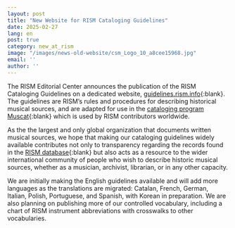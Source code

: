 ```yaml
---
layout: post
title: "New Website for RISM Cataloging Guidelines"
date: 2025-02-27
lang: en
post: true
category: new_at_rism
image: "/images/news-old-website/csm_Logo_10_a8cee15968.jpg"
email: ''
author: ''
---
```


The RISM Editorial Center announces the publication of the RISM Cataloging Guidelines on a dedicated website, [guidelines.rism.info](https://guidelines.rism.info/){:blank}. The guidelines are RISM’s rules and procedures for describing historical musical sources, and are adapted for use in the [cataloging program Muscat](https://rism.info/community/muscat.html){:blank} which is used by RISM contributors worldwide.

As the the largest and only global organization that documents written musical sources, we hope that making our cataloging guidelines widely available contributes not only to transparency regarding the records found in the [RISM database](https://rism.info/publications.html#rism-database){:blank} but also acts as a resource to the wider international community of people who wish to describe historic musical sources, whether as a musician, archivist, librarian, or in any other capacity.  

We are initially making the English guidelines available and will add more languages as the translations are migrated: Catalan, French, German, Italian, Polish, Portuguese, and Spanish, with Korean in preparation. We are also planning on publishing more of our controlled vocabulary, including a chart of RISM instrument abbreviations with crosswalks to other vocabularies.
